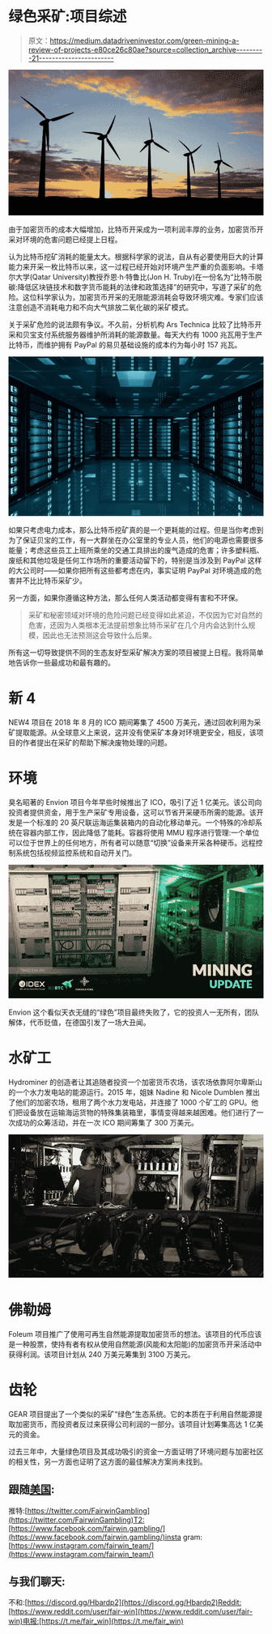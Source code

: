 # 绿色采矿:项目综述

> 原文：<https://medium.datadriveninvestor.com/green-mining-a-review-of-projects-e80ce26c80ae?source=collection_archive---------21----------------------->

![](img/17fb2cdbd1300b5a42725844e877c21b.png)

由于加密货币的成本大幅增加，比特币开采成为一项利润丰厚的业务，加密货币开采对环境的危害问题已经提上日程。

认为比特币挖矿消耗的能量太大。根据科学家的说法，自从有必要使用巨大的计算能力来开采一枚比特币以来，这一过程已经开始对环境产生严重的负面影响。卡塔尔大学(Qatar University)教授乔恩·h·特鲁比(Jon H. Truby)在一份名为“比特币脱碳:降低区块链技术和数字货币能耗的法律和政策选择”的研究中，写道了采矿的危险。这位科学家认为，加密货币开采的无限能源消耗会导致环境灾难。专家们应该注意创造不消耗电力和不向大气排放二氧化碳的采矿模式。

关于采矿危险的说法颇有争议。不久前，分析机构 Ars Technica 比较了比特币开采和贝宝支付系统服务器维护所消耗的能源数量。每天大约有 1000 兆瓦用于生产比特币，而维护拥有 PayPal 的易贝基础设施的成本约为每小时 157 兆瓦。

![](img/a10f90af91b204b4e9d38d6fdf988899.png)

如果只考虑电力成本，那么比特币挖矿真的是一个更耗能的过程。但是当你考虑到为了保证贝宝的工作，有一大群坐在办公室里的专业人员，他们的电源也需要很多能量；考虑这些员工上班所乘坐的交通工具排出的废气造成的危害；许多塑料瓶、废纸和其他垃圾是任何工作场所的重要活动留下的，特别是当涉及到 PayPal 这样的大公司时——如果你把所有这些都考虑在内，事实证明 PayPal 对环境造成的危害并不比比特币采矿少。

另一方面，如果你遵循这种方法，那么任何人类活动都变得有害和不环保。

> 采矿和秘密领域对环境的危险问题已经变得如此紧迫，不仅因为它对自然的危害，还因为人类根本无法提前想象比特币采矿在几个月内会达到什么规模，因此也无法预测这会导致什么后果。

所有这一切导致提供不同的生态友好型采矿解决方案的项目被提上日程。我将简单地告诉你一些最成功和最有趣的。

# 新 4

NEW4 项目在 2018 年 8 月的 ICO 期间筹集了 4500 万美元，通过回收利用为采矿提取能源。从全球意义上来说，这并没有使采矿本身对环境更安全，相反，该项目的作者提出在采矿的帮助下解决废物处理的问题。

# 环境

臭名昭著的 Envion 项目今年早些时候推出了 ICO，吸引了近 1 亿美元。该公司向投资者提供资金，用于生产采矿专用设备，这可以节省开采硬币所需的能源。该开发是一个标准的 20 英尺联运海运集装箱内的自动化移动单元。一个特殊的冷却系统在容器内部工作，因此降低了能耗。容器将使用 MMU 程序进行管理:一个单位可以位于世界上的任何地方，所有者可以随意“切换”设备来开采各种硬币。远程控制系统包括视频监控系统和自动开关门。

![](img/7964d3db3aa6802efa7e169715bc07cc.png)

Envion 这个看似天衣无缝的“绿色”项目最终失败了，它的投资人一无所有，团队解体，代币贬值，在德国引发了一场大丑闻。

# 水矿工

Hydrominer 的创造者让其追随者投资一个加密货币农场，该农场依靠阿尔卑斯山的一个水力发电站的能源运行。2015 年，姐妹 Nadine 和 Nicole Dumblen 推出了他们的加密农场，租用了两个水力发电站，并连接了 1000 个矿工的 GPU。他们把设备放在运输海运货物的特殊集装箱里，事情变得越来越困难。他们进行了一次成功的众筹活动，并在一次 ICO 期间筹集了 300 万美元。

![](img/7fefe7f901cb85606a495be7a02fca6d.png)

# 佛勒姆

Foleum 项目推广了使用可再生自然能源提取加密货币的想法。该项目的代币应该是一种股票，使持有者有权从使用自然能源(风能和太阳能)的加密货币开采活动中获得利润。该项目计划从 240 万美元筹集到 3100 万美元。

# 齿轮

GEAR 项目提出了一个类似的采矿“绿色”生态系统。它的本质在于利用自然能源提取加密货币，而投资者反过来获得公司利润的一部分。该项目计划筹集高达 1 亿美元的资金。

过去三年中，大量绿色项目及其成功吸引的资金一方面证明了环境问题与加密社区的相关性，另一方面也证明了这方面的最佳解决方案尚未找到。

## 跟随[美国](http://fairwin.io/):

推特:[https://twitter.com/FairwinGambling](https://twitter.com/FairwinGambling)T2:[https://www.facebook.com/fairwin.gambling/](https://www.facebook.com/fairwin.gambling/)insta gram:[https://www.instagram.com/fairwin_team/](https://www.instagram.com/fairwin_team/)

## 与我们聊天:

不和:[https://discord.gg/Hbardp2](https://discord.gg/Hbardp2)Reddit:[https://www.reddit.com/user/fair-win](https://www.reddit.com/user/fair-win)电报:[https://t.me/fair_win](https://t.me/fair_win)